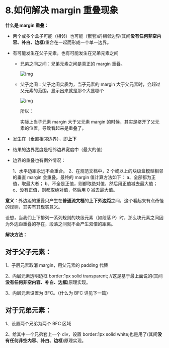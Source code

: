 # 8.如何解决 margin 重叠现象

**什么是 margin 重叠：**

- 两个或多个盒子可能（相邻）也可能（嵌套)的相邻边界(其间**没有任何非空内容、补白、边框**)重合在一起而形成一个单一边界。

- 有可能发生在父子元素，也有可能发生在兄弟元素之间

  - 兄弟之间之间：兄弟元素之间是真正的 margin 重叠。

    ![img](http://www.hujuntao.com/wp-content/uploads/2011/11/css_margin_1.gif)

  - 父子之间：父子之间实质为，当子元素的 margin 大于父元素时，会超过父元素的范围，显示出来就是那个大显哪个

    ![img](http://www.hujuntao.com/wp-content/uploads/2011/11/css_margin_2.gif)

    所以：

    实际上当子元素 margin 大于父元素 margin 的时候，其实是挤开了父元素的位置，导致看起来是重叠了。

- 发生在（垂直相邻边界），即**上下**

- 结果的边界宽度是相邻边界宽度中（最大的值）

- 边界的重叠也有例外情况：

  1、水平边距永远不会重合。
  2、在规范文档中，2 个或以上的块级盒模型相邻的垂直 margin 会重叠。最终的 margin 值计算方法如下：
  a、全部都为正值，取最大者；
  b、不全是正值，则都取绝对值，然后用正值减去最大值；
  c、没有正值，则都取绝对值，然后用 0 减去最大值。

**意义**：外边距的重叠只产生在**普通流文档**的**上下外边距**之间，这个看起来有点奇怪的规则，其实有其现实意义。

设想，当我们上下排列一系列规则的块级元素（如段落 P）时，那么块元素之间因为外边距重叠的存在，段落之间就不会产生双倍的距离。

**解决方法：**

## 对于父子元素：

1、子层元素取消 margin，用父元素的 padding 代替

2、内层元素透明边框 border:1px solid transparent; //这是基于最上面说的(其间**没有任何非空内容、补白、边框**)原理实现。

3、内层元素设置为 BFC。（什么为 BFC 详见下一篇）

## 对于兄弟元素：

1、设置两个兄弟为两个 BFC 区域

2、给其中一个兄弟套上一个 div，设置 border:1px solid white;也是用了(其间**没有任何非空内容、补白、边框**)原理实现。
